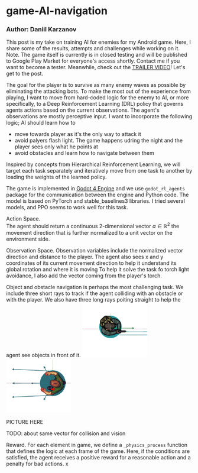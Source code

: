 # game-AI-navigation
### Author: Daniil Karzanov
This post is my take on training AI for enemies for my Android game. Here, I share some of the results, attempts and challenges while working on it.
Note. The game itself is currently is in closed testing and will be published to Google Play Market for everyone's access shortly. Contact me if you want to become a tester.  Meanwhile, check out the [TRAILER VIDEO](https://youtu.be/o0IWvtH6mIU)!
Let's get to the post.

The goal for the player is to survive as many enemy waves as possible by eliminating the attacking bots. To make the most out of the experience from playing, I want to move from hard-coded logic for the enemy to AI, or more specifically, to a Deep Reinforcement Learning (DRL) policy that governs agents actions based on the current observations. The agent's observations are mostly perceptive input. I want to incorporate the following logic; AI should learn how to
- move towards player as it's the only way to attack it
- avoid palyers flash light. The game happens udring the night and the player sees only what he points at
- avoid obstacles and learn how to navigate between them

Inspired by concepts from Hierarchical Reinforcement Learning, we will target each task separately and iteratively move from one task to another by loading the weights of the learned policy.

The game is implemented in [Godot 4 Engine](https://godotengine.org/) and we use ```godot_rl_agents``` package for the communication between the engine and Python code. The model is based on PyTorch and stable_baselines3 libraries.
I tried several models, and PPO seems to work well for this task.

Action Space.  
The agent should return a continuous 2-dimensional vector $a \in \mathbb{R}^2$ the movement direction that is further normalized to a unit vector on the environment side.

Observation Space.
Observation variables include the normalized vector direction and distance to the player. 
The agent also sees x and y coordinates of its current movement direction to help it understand its global rotation and where it is moving
To help it solve the task fo torch light avoidance, I also add the vector coming from the player's torch.

Object and obstacle navigation is perhaps the most challenging task. We include three short rays to track if the agent colliding with an obstacle or with the player. We also have three long rays poiting straight to help the agent see objects in front of it.
<img src="media/player.png" alt="Image 1" width="35%" style="display: inline-block; margin-right: 10px;">
<img src="media/enemy.png" alt="Image 2" width="35%" style="display: inline-block;">

PICTURE HERE

TODO: about same vector for collision and vision

Reward. 
For each element in game, we define a ```_physics_process``` function that defines the logic at each frame of the game. Here, if the conditions are satisfied, the agent receives a positive reward for a reasonable action and a penalty for bad actions.
x



